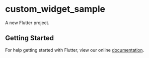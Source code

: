 # custom_widget_sample

A new Flutter project.

## Getting Started

For help getting started with Flutter, view our online
[documentation](https://flutter.io/).
